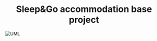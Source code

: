 # <center>Sleep&Go accommodation base project</center>
![UML](https://i.gyazo.com/08f75ee3a4c17a6d66d171e7292905e3.png)

